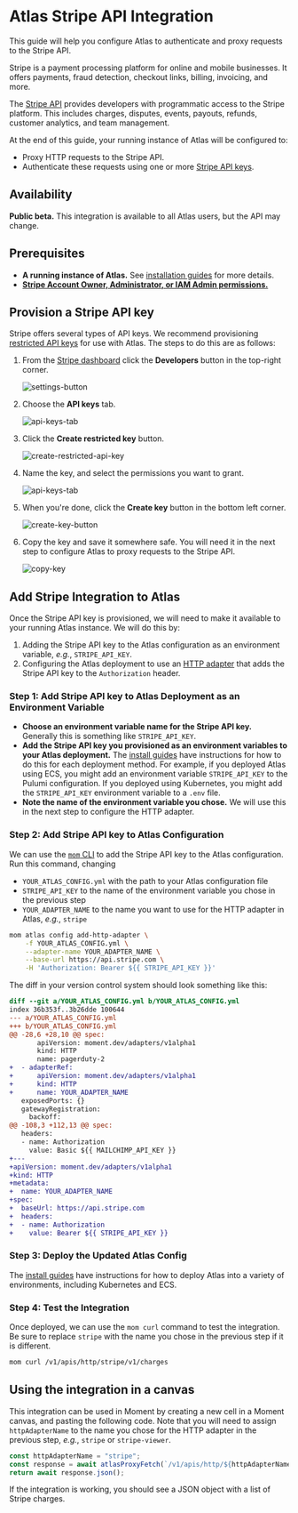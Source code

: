 # Atlas Stripe API Integration

This guide will help you configure Atlas to authenticate and proxy requests to the Stripe API.

Stripe is a payment processing platform for online and mobile businesses.
It offers payments, fraud detection, checkout links, billing, invoicing, and more.

The [Stripe API][stripe-api] provides developers with programmatic access to the Stripe platform.
This includes charges, disputes, events, payouts, refunds, customer analytics, and team management.

At the end of this guide, your running instance of Atlas will be configured to:

-   Proxy HTTP requests to the Stripe API.
-   Authenticate these requests using one or more [Stripe API keys][api-keys].

## Availability

**Public beta.** This integration is available to all Atlas users, but the API may change.

## Prerequisites

-   **A running instance of Atlas.** See [installation guides][install-guides] for more details.
-   [**Stripe Account Owner, Administrator, or IAM Admin permissions.**][stripe-admin]

## Provision a Stripe API key

Stripe offers several types of API keys.
We recommend provisioning [restricted API keys][restricted-api-keys] for use with Atlas.
The steps to do this are as follows:

1.  From the [Stripe dashboard][stripe-dashboard] click the **Developers** button in the top-right corner.

    ![settings-button](/docs/atlas-docs/images/stripe-developers.png)

1.  Choose the **API keys** tab.

    ![api-keys-tab](/docs/atlas-docs/images/stripe-api-keys.png)

1.  Click the **Create restricted key** button.

    ![create-restricted-api-key](/docs/atlas-docs/images/stripe-restricted-keys.png)

1.  Name the key, and select the permissions you want to grant.

    ![api-keys-tab](/docs/atlas-docs/images/stripe-name-and-permissions.png)

1.  When you're done, click the **Create key** button in the bottom left corner.

    ![create-key-button](/docs/atlas-docs/images/stripe-create-key.png)

1.  Copy the key and save it somewhere safe.
    You will need it in the next step to configure Atlas to proxy requests to the Stripe API.

    ![copy-key](/docs/atlas-docs/images/stripe-copy-key.png)

## Add Stripe Integration to Atlas

Once the Stripe API key is provisioned, we will need to make it available to your running Atlas instance.
We will do this by:

1. Adding the Stripe API key to the Atlas configuration as an environment variable, _e.g._, `STRIPE_API_KEY`.
1. Configuring the Atlas deployment to use an [HTTP adapter][http-adapter] that adds the Stripe API key to the `Authorization` header.

### Step 1: Add Stripe API key to Atlas Deployment as an Environment Variable

-   **Choose an environment variable name for the Stripe API key.** Generally this is something like `STRIPE_API_KEY`.
-   **Add the Stripe API key you provisioned as an environment variables to your Atlas deployment.**
    The [install guides][install-guides] have instructions for how to do this for each deployment method.
    For example, if you deployed Atlas using ECS, you might add an environment variable `STRIPE_API_KEY` to the Pulumi configuration.
    If you deployed using Kubernetes, you might add the `STRIPE_API_KEY` environment variable to a `.env` file.
-   **Note the name of the environment variable you chose.** We will use this in the next step to configure the HTTP adapter.

### Step 2: Add Stripe API key to Atlas Configuration

We can use the [`mom` CLI][mom] to add the Stripe API key to the Atlas configuration.
Run this command, changing

-   `YOUR_ATLAS_CONFIG.yml` with the path to your Atlas configuration file
-   `STRIPE_API_KEY` to the name of the environment variable you chose in the previous step
-   `YOUR_ADAPTER_NAME` to the name you want to use for the HTTP adapter in Atlas, _e.g._, `stripe`

```sh
mom atlas config add-http-adapter \
    -f YOUR_ATLAS_CONFIG.yml \
    --adapter-name YOUR_ADAPTER_NAME \
    --base-url https://api.stripe.com \
    -H 'Authorization: Bearer ${{ STRIPE_API_KEY }}'
```

The diff in your version control system should look something like this:

```diff
diff --git a/YOUR_ATLAS_CONFIG.yml b/YOUR_ATLAS_CONFIG.yml
index 36b353f..3b26dde 100644
--- a/YOUR_ATLAS_CONFIG.yml
+++ b/YOUR_ATLAS_CONFIG.yml
@@ -28,6 +28,10 @@ spec:
       apiVersion: moment.dev/adapters/v1alpha1
       kind: HTTP
       name: pagerduty-2
+  - adapterRef:
+      apiVersion: moment.dev/adapters/v1alpha1
+      kind: HTTP
+      name: YOUR_ADAPTER_NAME
   exposedPorts: {}
   gatewayRegistration:
     backoff:
@@ -108,3 +112,13 @@ spec:
   headers:
   - name: Authorization
     value: Basic ${{ MAILCHIMP_API_KEY }}
+---
+apiVersion: moment.dev/adapters/v1alpha1
+kind: HTTP
+metadata:
+  name: YOUR_ADAPTER_NAME
+spec:
+  baseUrl: https://api.stripe.com
+  headers:
+  - name: Authorization
+    value: Bearer ${{ STRIPE_API_KEY }}
```

### Step 3: Deploy the Updated Atlas Config

The [install guides][install-guides] have instructions for how to deploy Atlas into a variety of environments, including Kubernetes and ECS.

### Step 4: Test the Integration

Once deployed, we can use the `mom curl` command to test the integration.
Be sure to replace `stripe` with the name you chose in the previous step if it is different.

```sh
mom curl /v1/apis/http/stripe/v1/charges
```

## Using the integration in a canvas

This integration can be used in Moment by creating a new cell in a Moment canvas, and pasting the following code.
Note that you will need to assign `httpAdapterName` to the name you chose for the HTTP adapter in the previous step, _e.g._, `stripe` or `stripe-viewer`.

```typescript
const httpAdapterName = "stripe";
const response = await atlasProxyFetch(`/v1/apis/http/${httpAdapterName}/v1/charges`);
return await response.json();
```

If the integration is working, you should see a JSON object with a list of Stripe charges.

[stripe-api]: https://stripe.com/docs/api
[stripe-admin]: https://stripe.com/docs/account/teams/roles
[api-keys]: https://stripe.com/docs/keys
[restricted-api-keys]: https://stripe.com/docs/keys#limit-access
[stripe-dashboard]: https://dashboard.stripe.com/dashboard
[http-adapter]: /docs/atlas-docs/integrations/http-and-rest-apis.md
[mom]: /docs/atlas-docs/Installations/mom-cli-reference.md
[install-guides]: /docs/atlas-docs/Installations/
